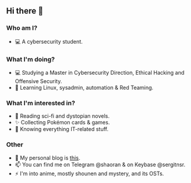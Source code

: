 ## Hi there 👋
### Who am I?
- 💻 A cybersecurity student.

### What I'm doing?
- 💻 Studying a Master in Cybersecurity Direction, Ethical Hacking and Offensive Security.
- 🌱 Learning Linux, sysadmin, automation & Red Teaming.

### What I'm interested in?
- 📖 Reading sci-fi and dystopian novels.
- ✨ Collecting Pokémon cards & games.
- 🔭 Knowing everything IT-related stuff.

### Other
- 📝 My personal blog is [this](https://falgar.es).
- 📫 You can find me on Telegram @shaoran & on Keybase @sergitnsr.
- ⚡ I'm into anime, mostly shounen and mystery, and its OSTs.
